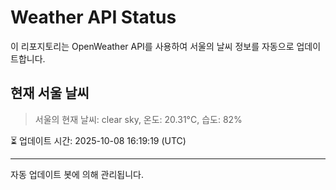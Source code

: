 
# Weather API Status

이 리포지토리는 OpenWeather API를 사용하여 서울의 날씨 정보를 자동으로 업데이트합니다.

## 현재 서울 날씨
> 서울의 현재 날씨: clear sky, 온도: 20.31°C, 습도: 82%

⏳ 업데이트 시간: 2025-10-08 16:19:19 (UTC)

---
자동 업데이트 봇에 의해 관리됩니다.
